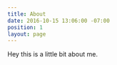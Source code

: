 ```yaml
---
title: About
date: 2016-10-15 13:06:00 -07:00
position: 1
layout: page
---
```


Hey this is a little bit about me.
